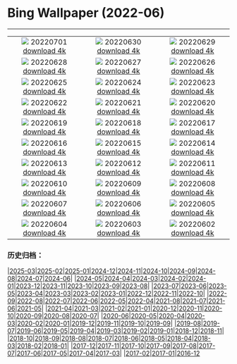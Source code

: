 # Bing Wallpaper (2022-06)
**************
| | | |
| :----: | :----: | :----: |
| ![](https://www.bing.com/th?id=OHR.AcramanCrater_EN-CA5510925388_1920x1080.jpg) 20220701 [download 4k](https://www.bing.com/th?id=OHR.AcramanCrater_EN-CA5510925388_UHD.jpg) | ![](https://www.bing.com/th?id=OHR.PhangNgaBay_EN-CA5544991993_1920x1080.jpg) 20220630 [download 4k](https://www.bing.com/th?id=OHR.PhangNgaBay_EN-CA5544991993_UHD.jpg) | ![](https://www.bing.com/th?id=OHR.TafilaletOasis_EN-CA5108937045_1920x1080.jpg) 20220629 [download 4k](https://www.bing.com/th?id=OHR.TafilaletOasis_EN-CA5108937045_UHD.jpg) |
| ![](https://www.bing.com/th?id=OHR.ValensoleLavender_EN-CA6579604648_1920x1080.jpg) 20220628 [download 4k](https://www.bing.com/th?id=OHR.ValensoleLavender_EN-CA6579604648_UHD.jpg) | ![](https://www.bing.com/th?id=OHR.Pride2022_EN-CA5508434486_1920x1080.jpg) 20220627 [download 4k](https://www.bing.com/th?id=OHR.Pride2022_EN-CA5508434486_UHD.jpg) | ![](https://www.bing.com/th?id=OHR.KellysBeach_EN-CA0238104001_1920x1080.jpg) 20220626 [download 4k](https://www.bing.com/th?id=OHR.KellysBeach_EN-CA0238104001_UHD.jpg) |
| ![](https://www.bing.com/th?id=OHR.CenoteDiver_EN-CA8812522578_1920x1080.jpg) 20220625 [download 4k](https://www.bing.com/th?id=OHR.CenoteDiver_EN-CA8812522578_UHD.jpg) | ![](https://www.bing.com/th?id=OHR.MostarBridge_EN-CA4756750870_1920x1080.jpg) 20220624 [download 4k](https://www.bing.com/th?id=OHR.MostarBridge_EN-CA4756750870_UHD.jpg) | ![](https://www.bing.com/th?id=OHR.AmazonianEcuador_EN-CA4610914171_1920x1080.jpg) 20220623 [download 4k](https://www.bing.com/th?id=OHR.AmazonianEcuador_EN-CA4610914171_UHD.jpg) |
| ![](https://www.bing.com/th?id=OHR.WritingOnStone_EN-CA9659252391_1920x1080.jpg) 20220622 [download 4k](https://www.bing.com/th?id=OHR.WritingOnStone_EN-CA9659252391_UHD.jpg) | ![](https://www.bing.com/th?id=OHR.SwallowtailFlower_EN-CA4511423307_1920x1080.jpg) 20220621 [download 4k](https://www.bing.com/th?id=OHR.SwallowtailFlower_EN-CA4511423307_UHD.jpg) | ![](https://www.bing.com/th?id=OHR.Cassowary_EN-CA4426830486_1920x1080.jpg) 20220620 [download 4k](https://www.bing.com/th?id=OHR.Cassowary_EN-CA4426830486_UHD.jpg) |
| ![](https://www.bing.com/th?id=OHR.CelebratingSurfing_EN-CA4334887480_1920x1080.jpg) 20220619 [download 4k](https://www.bing.com/th?id=OHR.CelebratingSurfing_EN-CA4334887480_UHD.jpg) | ![](https://www.bing.com/th?id=OHR.Balsamroot_EN-CA4136638866_1920x1080.jpg) 20220618 [download 4k](https://www.bing.com/th?id=OHR.Balsamroot_EN-CA4136638866_UHD.jpg) | ![](https://www.bing.com/th?id=OHR.SeonamTemple_EN-CA3734883778_1920x1080.jpg) 20220617 [download 4k](https://www.bing.com/th?id=OHR.SeonamTemple_EN-CA3734883778_UHD.jpg) |
| ![](https://www.bing.com/th?id=OHR.ClingmansDome_EN-CA1414530814_1920x1080.jpg) 20220616 [download 4k](https://www.bing.com/th?id=OHR.ClingmansDome_EN-CA1414530814_UHD.jpg) | ![](https://www.bing.com/th?id=OHR.MuseumMile_EN-CA3391754818_1920x1080.jpg) 20220615 [download 4k](https://www.bing.com/th?id=OHR.MuseumMile_EN-CA3391754818_UHD.jpg) | ![](https://www.bing.com/th?id=OHR.OkavangoElephant_EN-CA3174382448_1920x1080.jpg) 20220614 [download 4k](https://www.bing.com/th?id=OHR.OkavangoElephant_EN-CA3174382448_UHD.jpg) |
| ![](https://www.bing.com/th?id=OHR.SierraPonce_EN-CA3013054784_1920x1080.jpg) 20220613 [download 4k](https://www.bing.com/th?id=OHR.SierraPonce_EN-CA3013054784_UHD.jpg) | ![](https://www.bing.com/th?id=OHR.MisoolIsland_EN-CA2837930886_1920x1080.jpg) 20220612 [download 4k](https://www.bing.com/th?id=OHR.MisoolIsland_EN-CA2837930886_UHD.jpg) | ![](https://www.bing.com/th?id=OHR.RedTrillium_EN-CA3763085365_1920x1080.jpg) 20220611 [download 4k](https://www.bing.com/th?id=OHR.RedTrillium_EN-CA3763085365_UHD.jpg) |
| ![](https://www.bing.com/th?id=OHR.SweetheartAbbey_EN-CA2629210143_1920x1080.jpg) 20220610 [download 4k](https://www.bing.com/th?id=OHR.SweetheartAbbey_EN-CA2629210143_UHD.jpg) | ![](https://www.bing.com/th?id=OHR.CommonDolphin_EN-CA2493527776_1920x1080.jpg) 20220609 [download 4k](https://www.bing.com/th?id=OHR.CommonDolphin_EN-CA2493527776_UHD.jpg) | ![](https://www.bing.com/th?id=OHR.HaagaRhododendron_EN-CA2029533533_1920x1080.jpg) 20220608 [download 4k](https://www.bing.com/th?id=OHR.HaagaRhododendron_EN-CA2029533533_UHD.jpg) |
| ![](https://www.bing.com/th?id=OHR.IndigoBunting_EN-CA1918469124_1920x1080.jpg) 20220607 [download 4k](https://www.bing.com/th?id=OHR.IndigoBunting_EN-CA1918469124_UHD.jpg) | ![](https://www.bing.com/th?id=OHR.RapadalenSNP_EN-CA8010953917_1920x1080.jpg) 20220606 [download 4k](https://www.bing.com/th?id=OHR.RapadalenSNP_EN-CA8010953917_UHD.jpg) | ![](https://www.bing.com/th?id=OHR.AerialPacificRim_EN-CA4751718969_1920x1080.jpg) 20220605 [download 4k](https://www.bing.com/th?id=OHR.AerialPacificRim_EN-CA4751718969_UHD.jpg) |
| ![](https://www.bing.com/th?id=OHR.MoabCycling_EN-CA6642724348_1920x1080.jpg) 20220604 [download 4k](https://www.bing.com/th?id=OHR.MoabCycling_EN-CA6642724348_UHD.jpg) | ![](https://www.bing.com/th?id=OHR.QueenJubilee_EN-CA1366427182_1920x1080.jpg) 20220603 [download 4k](https://www.bing.com/th?id=OHR.QueenJubilee_EN-CA1366427182_UHD.jpg) | ![](https://www.bing.com/th?id=OHR.MarovoLagoon_EN-CA1251233431_1920x1080.jpg) 20220602 [download 4k](https://www.bing.com/th?id=OHR.MarovoLagoon_EN-CA1251233431_UHD.jpg) |

### 历史归档：

|[2025-03](/../2025-03/2025-03.md)|[2025-02](/../2025-02/2025-02.md)|[2025-01](/../2025-01/2025-01.md)|[2024-12](/../2024-12/2024-12.md)|[2024-11](/../2024-11/2024-11.md)|[2024-10](/../2024-10/2024-10.md)|[2024-09](/../2024-09/2024-09.md)|[2024-08](/../2024-08/2024-08.md)|[2024-07](/../2024-07/2024-07.md)|[2024-06](/../2024-06/2024-06.md)|
|[2024-05](/../2024-05/2024-05.md)|[2024-04](/../2024-04/2024-04.md)|[2024-03](/../2024-03/2024-03.md)|[2024-02](/../2024-02/2024-02.md)|[2024-01](/../2024-01/2024-01.md)|[2023-12](/../2023-12/2023-12.md)|[2023-11](/../2023-11/2023-11.md)|[2023-10](/../2023-10/2023-10.md)|[2023-09](/../2023-09/2023-09.md)|[2023-08](/../2023-08/2023-08.md)|
|[2023-07](/../2023-07/2023-07.md)|[2023-06](/../2023-06/2023-06.md)|[2023-05](/../2023-05/2023-05.md)|[2023-04](/../2023-04/2023-04.md)|[2023-03](/../2023-03/2023-03.md)|[2023-02](/../2023-02/2023-02.md)|[2023-01](/../2023-01/2023-01.md)|[2022-12](/../2022-12/2022-12.md)|[2022-11](/../2022-11/2022-11.md)|[2022-10](/../2022-10/2022-10.md)|
|[2022-09](/../2022-09/2022-09.md)|[2022-08](/../2022-08/2022-08.md)|[2022-07](/../2022-07/2022-07.md)|[2022-06](/2022-06.md)|[2022-05](/../2022-05/2022-05.md)|[2022-04](/../2022-04/2022-04.md)|[2021-08](/../2021-08/2021-08.md)|[2021-07](/../2021-07/2021-07.md)|[2021-06](/../2021-06/2021-06.md)|[2021-05](/../2021-05/2021-05.md)|
|[2021-04](/../2021-04/2021-04.md)|[2021-03](/../2021-03/2021-03.md)|[2021-02](/../2021-02/2021-02.md)|[2021-01](/../2021-01/2021-01.md)|[2020-12](/../2020-12/2020-12.md)|[2020-11](/../2020-11/2020-11.md)|[2020-10](/../2020-10/2020-10.md)|[2020-09](/../2020-09/2020-09.md)|[2020-08](/../2020-08/2020-08.md)|[2020-07](/../2020-07/2020-07.md)|
|[2020-06](/../2020-06/2020-06.md)|[2020-05](/../2020-05/2020-05.md)|[2020-04](/../2020-04/2020-04.md)|[2020-03](/../2020-03/2020-03.md)|[2020-02](/../2020-02/2020-02.md)|[2020-01](/../2020-01/2020-01.md)|[2019-12](/../2019-12/2019-12.md)|[2019-11](/../2019-11/2019-11.md)|[2019-10](/../2019-10/2019-10.md)|[2019-09](/../2019-09/2019-09.md)|
|[2019-08](/../2019-08/2019-08.md)|[2019-07](/../2019-07/2019-07.md)|[2019-06](/../2019-06/2019-06.md)|[2019-05](/../2019-05/2019-05.md)|[2019-04](/../2019-04/2019-04.md)|[2019-03](/../2019-03/2019-03.md)|[2019-02](/../2019-02/2019-02.md)|[2019-01](/../2019-01/2019-01.md)|[2018-12](/../2018-12/2018-12.md)|[2018-11](/../2018-11/2018-11.md)|
|[2018-10](/../2018-10/2018-10.md)|[2018-09](/../2018-09/2018-09.md)|[2018-08](/../2018-08/2018-08.md)|[2018-07](/../2018-07/2018-07.md)|[2018-06](/../2018-06/2018-06.md)|[2018-05](/../2018-05/2018-05.md)|[2018-04](/../2018-04/2018-04.md)|[2018-03](/../2018-03/2018-03.md)|[2018-02](/../2018-02/2018-02.md)|[2018-01](/../2018-01/2018-01.md)|
|[2017-12](/../2017-12/2017-12.md)|[2017-11](/../2017-11/2017-11.md)|[2017-10](/../2017-10/2017-10.md)|[2017-09](/../2017-09/2017-09.md)|[2017-08](/../2017-08/2017-08.md)|[2017-07](/../2017-07/2017-07.md)|[2017-06](/../2017-06/2017-06.md)|[2017-05](/../2017-05/2017-05.md)|[2017-04](/../2017-04/2017-04.md)|[2017-03](/../2017-03/2017-03.md)|
|[2017-02](/../2017-02/2017-02.md)|[2017-01](/../2017-01/2017-01.md)|[2016-12](/../2016-12/2016-12.md)